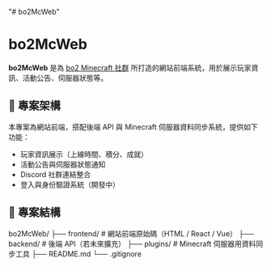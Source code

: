 ﻿"# bo2McWeb" 

# bo2McWeb

**bo2McWeb** 是為 [bo2 Minecraft 社群](https://BO2MC.bo2.tw) 所打造的網站前端系統，用於展示玩家資訊、活動公告、伺服器狀態等。

## 🔧 專案架構

本專案為網站前端，搭配後端 API 與 Minecraft 伺服器資料同步系統，提供如下功能：

- 玩家資訊展示（上線時間、積分、成就）
- 活動公告與伺服器狀態通知
- Discord 社群連結整合
- 登入與身份驗證系統（開發中）

## 📁 專案結構

bo2McWeb/
├── frontend/ # 網站前端原始碼（HTML / React / Vue）
├── backend/ # 後端 API（若未來擴充）
├── plugins/ # Minecraft 伺服器用資料同步工具
├── README.md
└── .gitignore
